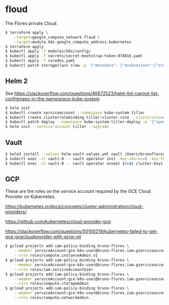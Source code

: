 # floud
The Flores private Cloud.

```sh
$ terraform apply \
    -target=google_compute_network.floud \
    -target=module.k8s.google_compute_address.kubernetes
$ terraform apply
$ kubectl apply -f modules/k8s/config/
$ kubectl apply -f secrets/secret-bootstrap-token-07401b.yaml
$ kubectl apply -f coredns.yaml
$ kubectl patch storageclass slow -p '{"metadata": {"annotations":{"storageclass.kubernetes.io/is-default-class":"true"}}}'
```

## Helm 2

See https://stackoverflow.com/questions/46672523/helm-list-cannot-list-configmaps-in-the-namespace-kube-system

```sh
$ helm init
$ kubectl create serviceaccount --namespace kube-system tiller
$ kubectl create clusterrolebinding tiller-cluster-rule --clusterrole=cluster-admin --serviceaccount=kube-system:tiller
$ kubectl patch deploy --namespace kube-system tiller-deploy -p '{"spec":{"template":{"spec":{"serviceAccount":"tiller"}}}}'
$ helm init --service-account tiller --upgrade
```

## Vault

```sh
$ helm3 install --values helm-vault-values.yml vault /Users/brunoflores/devel/vault-helm/
$ kubectl exec -it vault-0 -- vault operator init -key-shares=1 -key-threshold=1 -format=json > cluster-keys.json
$ kubectl exec -it vault-0 -- vault operator unseal $(cat cluster-keys.json | jq -r ".unseal_keys_b64[]")
```

## GCP

These are the roles on the service account required by the GCE Cloud Provider on
Kubernetes.

https://kubernetes.io/docs/concepts/cluster-administration/cloud-providers/

https://github.com/kubernetes/cloud-provider-gcp

https://stackoverflow.com/questions/50100219/kubernetes-failed-to-get-gce-gcecloudprovider-with-error-nil

```sh
$ gcloud projects add-iam-policy-binding bruno-flores \
    --member serviceAccount:gce-k8s-user@bruno-flores.iam.gserviceaccount.com \
    --role roles/compute.instanceAdmin.v1
$ gcloud projects add-iam-policy-binding bruno-flores \
    --member serviceAccount:gce-k8s-user@bruno-flores.iam.gserviceaccount.com \
    --role roles/iam.serviceAccountUser
$ gcloud projects add-iam-policy-binding bruno-flores \
    --member serviceAccount:gce-k8s-user@bruno-flores.iam.gserviceaccount.com \
    --role roles/compute.storageAdmin
$ gcloud projects add-iam-policy-binding bruno-flores \
    --member serviceAccount:gce-k8s-user@bruno-flores.iam.gserviceaccount.com \
    --role roles/compute.networkAdmin
```
